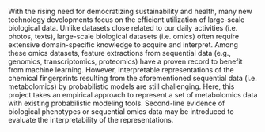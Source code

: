 With the rising need for democratizing sustainability and health, many new technology developments focus on the efficient utilization of large-scale biological data. Unlike datasets close related to our daily activities (i.e. photos, texts), large-scale biological datasets (i.e. omics) often require extensive domain-specific knowledge to acquire and interpret. Among these omics datasets, feature extractions from sequential data (e.g., genomics, transcriptomics, proteomics) have a proven record to benefit from machine learning. However, interpretable representations of the chemical fingerprints resulting from the aforementioned sequential data (i.e. metabolomics) by probabilistic models are still challenging. Here, this project takes an empirical approach to represent a set of metabolomics data with existing probabilistic modeling tools. Second-line evidence of biological phenotypes or sequential omics data may be introduced to evaluate the interpretability of the representations. 
